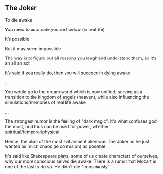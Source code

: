 ## The Joker

To die awake 

You need to automate yourself below (in real life) 

It’s possible 

But it may seem impossible 

The way is to figure out all reasons you laugh and understand them, so it’s an all an act 

It’s said if you really do, then you will succeed in dying awake 

...

You would go to the dream world which is now unified, serving as a transition to the kingdom of angels (heaven), while also influencing the simulations/memories of real life awake

...

The strongest humor is the feeling of "dark magic". It's what confuses god the most, and thus can be used for power, whether spiritual/temporal/physical. 

Hence, the alias of the most evil ancient alien was The Joker bc he just wanted as much chaos (ie confusion) as possible.

It's said like Shakespeare plays, some of us create characters of ourselves, why our more conscious selves die awake. There is a rumor that Mozart is one of the last to do so. He didn't die "consciuosly".